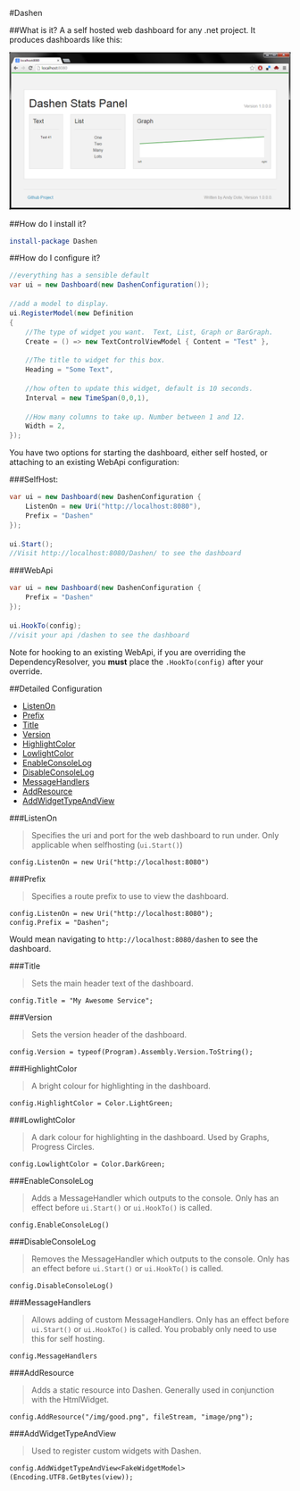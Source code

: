 #Dashen

##What is it?
A a self hosted web dashboard for any .net project.
It produces dashboards like this:

![Dashen Webui](resources/img/dashen.png "Dashen Webui")

##How do I install it?

```powershell
install-package Dashen
```

##How do I configure it?

```csharp
//everything has a sensible default
var ui = new Dashboard(new DashenConfiguration());

//add a model to display.
ui.RegisterModel(new Definition
{
	//The type of widget you want.  Text, List, Graph or BarGraph.
	Create = () => new TextControlViewModel { Content = "Test" },

	//The title to widget for this box.
	Heading = "Some Text",

	//how often to update this widget, default is 10 seconds.
	Interval = new TimeSpan(0,0,1),

	//How many columns to take up. Number between 1 and 12.
	Width = 2,
});

```

You have two options for starting the dashboard, either self hosted, or attaching to an existing WebApi configuration:

###SelfHost:
```csharp
var ui = new Dashboard(new DashenConfiguration {
	ListenOn = new Uri("http://localhost:8080"),
	Prefix = "Dashen"
});

ui.Start();
//Visit http://localhost:8080/Dashen/ to see the dashboard
```

###WebApi
```csharp
var ui = new Dashboard(new DashenConfiguration {
	Prefix = "Dashen"
});

ui.HookTo(config);
//visit your api /dashen to see the dashboard
```

Note for hooking to an existing WebApi, if you are overriding the DependencyResolver, you **must** place the `.HookTo(config)` after your override.

##Detailed Configuration

* [ListenOn](#listenon)
* [Prefix](#prefix)
* [Title](#title)
* [Version](#version)
* [HighlightColor](#highlightcolor)
* [LowlightColor](#lowlightcolor)
* [EnableConsoleLog](#enableconsolelog)
* [DisableConsoleLog](#disableconsolelog)
* [MessageHandlers](#messagehandlers)
* [AddResource](#addresource)
* [AddWidgetTypeAndView](#addwidgettypeandview)

###ListenOn
>Specifies the uri and port for the web dashboard to run under.  Only applicable when selfhosting (`ui.Start()`)

```
config.ListenOn = new Uri("http://localhost:8080")
```

###Prefix
>Specifies a route prefix to use to view the dashboard.

```
config.ListenOn = new Uri("http://localhost:8080");
config.Prefix = "Dashen";
```
Would mean navigating to `http://localhost:8080/dashen` to see the dashboard.

###Title
>Sets the main header text of the dashboard.

```
config.Title = "My Awesome Service";
```

###Version
>Sets the version header of the dashboard.

```
config.Version = typeof(Program).Assembly.Version.ToString();
```

###HighlightColor
>A bright colour for highlighting in the dashboard.

```
config.HighlightColor = Color.LightGreen;
```

###LowlightColor
>A dark colour for highlighting in the dashboard.  Used by Graphs, Progress Circles.

```
config.LowlightColor = Color.DarkGreen;
```

###EnableConsoleLog
>Adds a MessageHandler which outputs to the console.  Only has an effect before `ui.Start()` or `ui.HookTo()` is called.

```
config.EnableConsoleLog()
```

###DisableConsoleLog
>Removes the MessageHandler which outputs to the console.  Only has an effect before `ui.Start()` or `ui.HookTo()` is called.

```
config.DisableConsoleLog()
```

###MessageHandlers
>Allows adding of custom MessageHandlers.
>Only has an effect before `ui.Start()` or `ui.HookTo()` is called.
>You probably only need to use this for self hosting.

```
config.MessageHandlers
```

###AddResource
>Adds a static resource into Dashen.  Generally used in conjunction with the HtmlWidget.

```
config.AddResource("/img/good.png", fileStream, "image/png");
```

###AddWidgetTypeAndView
>Used to register custom widgets with Dashen.

```
config.AddWidgetTypeAndView<FakeWidgetModel>(Encoding.UTF8.GetBytes(view));
```
